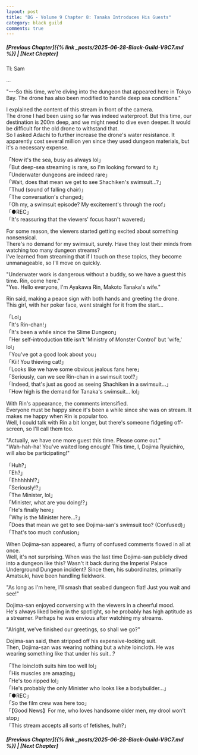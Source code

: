 ```yaml
---
layout: post
title: "BG - Volume 9 Chapter 8: Tanaka Introduces His Guests"
category: black guild
comments: true
---
```


##### [Previous Chapter]({% link _posts/2025-06-28-Black-Guild-V9C7.md %})  \| [Next Chapter]




Tl: Sam

…


"---So this time, we're diving into the dungeon that appeared here in Tokyo Bay. The drone has also been modified to handle deep sea conditions."

I explained the content of this stream in front of the camera.     
The drone I had been using so far was indeed waterproof. But this time, our destination is 200m deep, and we might need to dive even deeper. It would be difficult for the old drone to withstand that.      
So I asked Adachi to further increase the drone's water resistance. It apparently cost several million yen since they used dungeon materials, but it's a necessary expense.

「Now it's the sea, busy as <!--more-->always lol」     
「But deep-sea streaming is rare, so I'm looking forward to it」       
「Underwater dungeons are indeed rare」         
「Wait, does that mean we get to see Shachiken's swimsuit...?」        
「Thud (sound of falling chair)」        
「The conversation's changed」      
「Oh my, a swimsuit episode? My excitement's through the roof」        
「●REC」        
「It's reassuring that the viewers' focus hasn't wavered」       

For some reason, the viewers started getting excited about something nonsensical.        
There's no demand for my swimsuit, surely. Have they lost their minds from watching too many dungeon streams?      
I've learned from streaming that if I touch on these topics, they become unmanageable, so I'll move on quickly.   

"Underwater work is dangerous without a buddy, so we have a guest this time. Rin, come here."         
"Yes. Hello everyone, I'm Ayakawa Rin, Makoto Tanaka's wife."

Rin said, making a peace sign with both hands and greeting the drone.        
This girl, with her poker face, went straight for it from the start…

「Lol」       
「It's Rin-chan!」       
「It's been a while since the Slime Dungeon」       
「Her self-introduction title isn't 'Ministry of Monster Control' but 'wife,' lol」        
「You've got a good look about you」        
「Kii! You thieving cat!」      
「Looks like we have some obvious jealous fans here」        
「Seriously, can we see Rin-chan in a swimsuit too!?」     
「Indeed, that's just as good as seeing Shachiken in a swimsuit...」       
「How high is the demand for Tanaka's swimsuit... lol」      

With Rin's appearance, the comments intensified.       
Everyone must be happy since it's been a while since she was on stream. It makes me happy when Rin is popular too.        
Well, I could talk with Rin a bit longer, but there's someone fidgeting off-screen, so I'll call them too.        

"Actually, we have one more guest this time. Please come out."           
"Wah-hah-ha! You've waited long enough! This time, I, Dojima Ryuichiro, will also be participating!"

<div data-nat="424166"></div>

「Huh?」      
「Eh?」      
「Ehhhhhh!?」           
「Seriously!?」       
「The Minister, lol」       
「Minister, what are you doing!?」       
「He's finally here」        
「Why is the Minister here...?」         
「Does that mean we get to see Dojima-san's swimsuit too? (Confused)」     
「That's too much confusion」

When Dojima-san appeared, a flurry of confused comments flowed in all at once.         
Well, it's not surprising. When was the last time Dojima-san publicly dived into a dungeon like this? Wasn't it back during the Imperial Palace Underground Dungeon incident? Since then, his subordinates, primarily Amatsuki, have been handling fieldwork.

"As long as I'm here, I'll smash that seabed dungeon flat! Just you wait and see!"

Dojima-san enjoyed conversing with the viewers in a cheerful mood.          
He's always liked being in the spotlight, so he probably has high aptitude as a streamer. Perhaps he was envious after watching my streams.

"Alright, we've finished our greetings, so shall we go?"

Dojima-san said, then stripped off his expensive-looking suit.         
Then, Dojima-san was wearing nothing but a white loincloth. He was wearing something like that under his suit...?

「The loincloth suits him too well lol」       
「His muscles are amazing」        
「He's too ripped lol」        
「He's probably the only Minister who looks like a bodybuilder...」         
「●REC」        
「So the film crew was here too」       
「【Good News】For me, who loves handsome older men, my drool won't stop」          
「This stream accepts all sorts of fetishes, huh?」
    





##### [Previous Chapter]({% link _posts/2025-06-28-Black-Guild-V9C7.md %}) \| [Next Chapter]